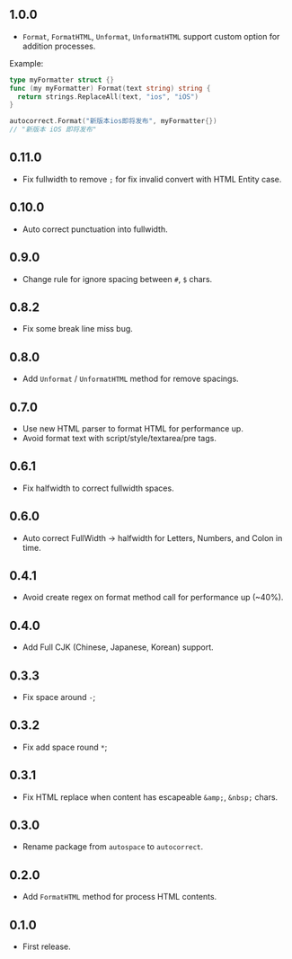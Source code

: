 ## 1.0.0

- `Format`, `FormatHTML`, `Unformat`, `UnformatHTML` support custom option for addition processes.

Example:

```go
type myFormatter struct {}
func (my myFormatter) Format(text string) string {
  return strings.ReplaceAll(text, "ios", "iOS")
}

autocorrect.Format("新版本ios即将发布", myFormatter{})
// "新版本 iOS 即将发布"
```

## 0.11.0

- Fix fullwidth to remove `;` for fix invalid convert with HTML Entity case.

## 0.10.0

- Auto correct punctuation into fullwidth.

## 0.9.0

- Change rule for ignore spacing between `#`, `$` chars.

## 0.8.2

- Fix some break line miss bug.

## 0.8.0

- Add `Unformat` / `UnformatHTML` method for remove spacings.

## 0.7.0

- Use new HTML parser to format HTML for performance up.
- Avoid format text with script/style/textarea/pre tags.

## 0.6.1

- Fix halfwidth to correct fullwidth spaces.

## 0.6.0

- Auto correct FullWidth -> halfwidth for Letters, Numbers, and Colon in time.

## 0.4.1

- Avoid create regex on format method call for performance up (~40%).

## 0.4.0

- Add Full CJK (Chinese, Japanese, Korean) support.

## 0.3.3

- Fix space around `-`;

## 0.3.2

- Fix add space round `*`;

## 0.3.1

- Fix HTML replace when content has escapeable `&amp;`, `&nbsp;` chars.

## 0.3.0

- Rename package from `autospace` to `autocorrect`.

## 0.2.0

- Add `FormatHTML` method for process HTML contents.

## 0.1.0

- First release.
